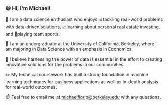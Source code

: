 ### 😄 Hi, I'm Michael! 
👋 I am a data science enthusiast who enjoys 📊tackling real-world problems with data-driven solutions, 📈learning about personal real estate investing, and 🏀playing team sports.

🐻 I am an undergraduate at the University of California, Berkeley, where I am majoring in Data Science with an emphasis in Economics.  
  
🤝 I believe harnessing the power of data is essential in the effort to creating innovative solutions for the problems in our communities.  
  
✏️ My technical coursework has built a strong foundation in machine learning techniques for business applications as well as in-depth analysis for real-world outcomes.  
    
📫 Feel free to email me at michaelflorip@berkeley.edu with any questions.

<!--
**michaelflorip/michaelflorip** is a ✨ _special_ ✨ repository because its `README.md` (this file) appears on your GitHub profile.

Here are some ideas to get you started:

- 🔭 I’m currently working on ...
- 🌱 I’m currently learning ...
- 👯 I’m looking to collaborate on ...
- 🤔 I’m looking for help with ...
- 💬 Ask me about ...
- 📫 How to reach me: ...
- 😄 Pronouns: ...
- ⚡ Fun fact: ...
-->
